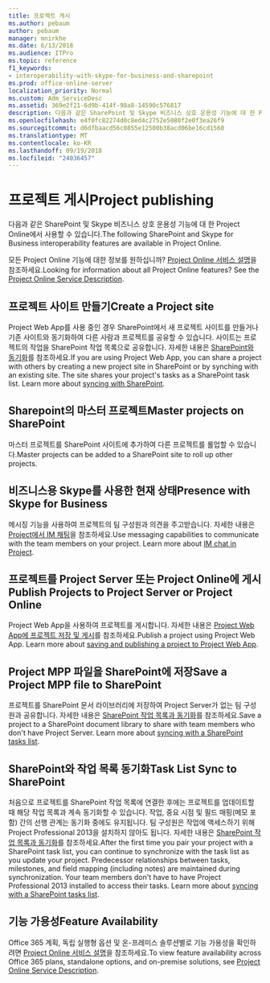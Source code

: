 ```yaml
---
title: 프로젝트 게시
ms.author: pebaum
author: pebaum
manager: mnirkhe
ms.date: 6/13/2018
ms.audience: ITPro
ms.topic: reference
f1_keywords:
- interoperability-with-skype-for-business-and-sharepoint
ms.prod: office-online-server
localization_priority: Normal
ms.custom: Adm_ServiceDesc
ms.assetid: 369e2f21-6d9b-414f-98a8-14590c576817
description: 다음과 같은 SharePoint 및 Skype 비즈니스 상호 운용성 기능에 대 한 Project Online에서 사용할 수 있습니다.
ms.openlocfilehash: e4f0fc82274d0c8ed4c2752e5080f2e0f3ea26f9
ms.sourcegitcommit: d6dfbaacd56c0855e12500b38acd06be16cd1560
ms.translationtype: MT
ms.contentlocale: ko-KR
ms.lasthandoff: 09/19/2018
ms.locfileid: "24036457"
---
```

# <a name="project-publishing"></a><span data-ttu-id="870ed-103">프로젝트 게시</span><span class="sxs-lookup"><span data-stu-id="870ed-103">Project publishing</span></span>

<span data-ttu-id="870ed-104">다음과 같은 SharePoint 및 Skype 비즈니스 상호 운용성 기능에 대 한 Project Online에서 사용할 수 있습니다.</span><span class="sxs-lookup"><span data-stu-id="870ed-104">The following SharePoint and Skype for Business interoperability features are available in Project Online.</span></span>
  
<span data-ttu-id="870ed-p101">모든 Project Online 기능에 대한 정보를 원하십니까? [Project Online 서비스 설명](project-online-service-description.md)을 참조하세요.</span><span class="sxs-lookup"><span data-stu-id="870ed-p101">Looking for information about all Project Online features? See the [Project Online Service Description](project-online-service-description.md).</span></span>
  
## <a name="create-a-project-site"></a><span data-ttu-id="870ed-107">프로젝트 사이트 만들기</span><span class="sxs-lookup"><span data-stu-id="870ed-107">Create a Project site</span></span>
<span data-ttu-id="870ed-108"><a name="bkmk_CreateProjectsite"> </a></span><span class="sxs-lookup"><span data-stu-id="870ed-108"></span></span>

<span data-ttu-id="870ed-p102">Project Web App를 사용 중인 경우 SharePoint에서 새 프로젝트 사이트를 만들거나 기존 사이트와 동기화하여 다른 사람과 프로젝트를 공유할 수 있습니다. 사이트는 프로젝트의 작업을 SharePoint 작업 목록으로 공유합니다. 자세한 내용은 [SharePoint와 동기화](https://go.microsoft.com/fwlink/p/?LinkId=271352)를 참조하세요.</span><span class="sxs-lookup"><span data-stu-id="870ed-p102">If you are using Project Web App, you can share a project with others by creating a new project site in SharePoint or by synching with an existing site. The site shares your project's tasks as a SharePoint task list. Learn more about [syncing with SharePoint](https://go.microsoft.com/fwlink/p/?LinkId=271352).</span></span>
  
## <a name="master-projects-on-sharepoint"></a><span data-ttu-id="870ed-112">Sharepoint의 마스터 프로젝트</span><span class="sxs-lookup"><span data-stu-id="870ed-112">Master projects on SharePoint</span></span>
<span data-ttu-id="870ed-113"><a name="bkmk_MasterprojectsonSharePoint"> </a></span><span class="sxs-lookup"><span data-stu-id="870ed-113"></span></span>

<span data-ttu-id="870ed-114">마스터 프로젝트를 SharePoint 사이트에 추가하여 다른 프로젝트를 롤업할 수 있습니다.</span><span class="sxs-lookup"><span data-stu-id="870ed-114">Master projects can be added to a SharePoint site to roll up other projects.</span></span> 
  
## <a name="presence-with-skype-for-business"></a><span data-ttu-id="870ed-115">비즈니스용 Skype를 사용한 현재 상태</span><span class="sxs-lookup"><span data-stu-id="870ed-115">Presence with Skype for Business</span></span>
<span data-ttu-id="870ed-116"><a name="bkmk_PresencewithLync"> </a></span><span class="sxs-lookup"><span data-stu-id="870ed-116"></span></span>

<span data-ttu-id="870ed-p103">메시징 기능을 사용하여 프로젝트의 팀 구성원과 의견을 주고받습니다. 자세한 내용은 [Project에서 IM 채팅](https://go.microsoft.com/fwlink/p/?LinkId=271351)을 참조하세요.</span><span class="sxs-lookup"><span data-stu-id="870ed-p103">Use messaging capabilities to communicate with the team members on your project. Learn more about [IM chat in Project](https://go.microsoft.com/fwlink/p/?LinkId=271351).</span></span>
  
## <a name="publish-projects-to-project-server-or-project-online"></a><span data-ttu-id="870ed-119">프로젝트를 Project Server 또는 Project Online에 게시</span><span class="sxs-lookup"><span data-stu-id="870ed-119">Publish Projects to Project Server or Project Online</span></span>
<span data-ttu-id="870ed-120"><a name="bkmk_PublishProjectstoServerOnline"> </a></span><span class="sxs-lookup"><span data-stu-id="870ed-120"></span></span>

<span data-ttu-id="870ed-p104">Project Web App을 사용하여 프로젝트를 게시합니다. 자세한 내용은 [Project Web App에 프로젝트 저장 및 게시](https://go.microsoft.com/fwlink/p/?LinkId=271354)를 참조하세요.</span><span class="sxs-lookup"><span data-stu-id="870ed-p104">Publish a project using Project Web App. Learn more about [saving and publishing a project to Project Web App](https://go.microsoft.com/fwlink/p/?LinkId=271354).</span></span>
  
## <a name="save-a-project-mpp-file-to-sharepoint"></a><span data-ttu-id="870ed-123">Project MPP 파일을 SharePoint에 저장</span><span class="sxs-lookup"><span data-stu-id="870ed-123">Save a Project MPP file to SharePoint</span></span>
<span data-ttu-id="870ed-124"><a name="bkmk_SavefiletoSharePoint"> </a></span><span class="sxs-lookup"><span data-stu-id="870ed-124"></span></span>

<span data-ttu-id="870ed-p105">프로젝트를 SharePoint 문서 라이브러리에 저장하여 Project Server가 없는 팀 구성원과 공유합니다. 자세한 내용은 [SharePoint 작업 목록과 동기화](https://go.microsoft.com/fwlink/p/?LinkId=271353)를 참조하세요.</span><span class="sxs-lookup"><span data-stu-id="870ed-p105">Save a project to a SharePoint document library to share with team members who don't have Project Server. Learn more about [syncing with a SharePoint tasks list](https://go.microsoft.com/fwlink/p/?LinkId=271353).</span></span>
  
## <a name="task-list-sync-to-sharepoint"></a><span data-ttu-id="870ed-127">SharePoint와 작업 목록 동기화</span><span class="sxs-lookup"><span data-stu-id="870ed-127">Task List Sync to SharePoint</span></span>
<span data-ttu-id="870ed-128"><a name="bkmk_TaskListSynctoSharePoint"> </a></span><span class="sxs-lookup"><span data-stu-id="870ed-128"></span></span>

<span data-ttu-id="870ed-p106">처음으로 프로젝트를 SharePoint 작업 목록에 연결한 후에는 프로젝트를 업데이트할 때 해당 작업 목록과 계속 동기화할 수 있습니다. 작업, 중요 시점 및 필드 매핑(메모 포함) 간의 선행 관계는 동기화 중에도 유지됩니다. 팀 구성원은 작업에 액세스하기 위해 Project Professional 2013을 설치하지 않아도 됩니다. 자세한 내용은 [SharePoint 작업 목록과 동기화](https://go.microsoft.com/fwlink/p/?LinkId=271353)를 참조하세요.</span><span class="sxs-lookup"><span data-stu-id="870ed-p106">After the first time you pair your project with a SharePoint task list, you can continue to synchronize with the task list as you update your project. Predecessor relationships between tasks, milestones, and field mapping (including notes) are maintained during synchronization. Your team members don't have to have Project Professional 2013 installed to access their tasks. Learn more about [syncing with a SharePoint tasks list](https://go.microsoft.com/fwlink/p/?LinkId=271353).</span></span>
  
## <a name="feature-availability"></a><span data-ttu-id="870ed-133">기능 가용성</span><span class="sxs-lookup"><span data-stu-id="870ed-133">Feature Availability</span></span>
<span data-ttu-id="870ed-134"><a name="bkmk_TaskListSynctoSharePoint"> </a></span><span class="sxs-lookup"><span data-stu-id="870ed-134"></span></span>

<span data-ttu-id="870ed-135">Office 365 계획, 독립 실행형 옵션 및 온-프레미스 솔루션별로 기능 가용성을 확인하려면 [Project Online 서비스 설명](project-online-service-description.md)을 참조하세요.</span><span class="sxs-lookup"><span data-stu-id="870ed-135">To view feature availability across Office 365 plans, standalone options, and on-premise solutions, see [Project Online Service Description](project-online-service-description.md).</span></span>
  

